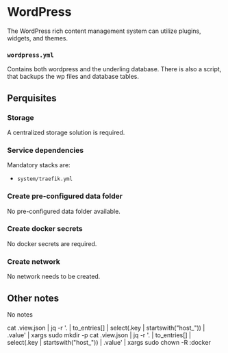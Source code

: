 # WordPress

The WordPress rich content management system can utilize plugins, widgets, and themes.

### `wordpress.yml`
Contains both wordpress and the underling database. There is also a script, that backups the wp files and database tables.

## Perquisites
### Storage
A centralized storage solution is required.

### Service dependencies
Mandatory stacks are:
- `system/traefik.yml`

### Create pre-configured data folder
No pre-configured data folder available.

### Create docker secrets
No docker secrets are required.

### Create network
No network needs to be created.

## Other notes
No notes


cat .view.json | jq -r '. | to_entries[] | select(.key | startswith("host_")) | .value' | xargs sudo mkdir -p
cat .view.json | jq -r '. | to_entries[] | select(.key | startswith("host_")) | .value' | xargs sudo chown -R :docker
